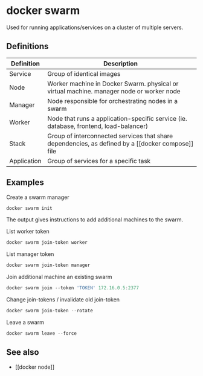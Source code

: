 # docker swarm

Used for running applications/services on a cluster of multiple servers.

## Definitions

| Definition  | Description                                                                                       |
| ----------- | ------------------------------------------------------------------------------------------------- |
| Service     | Group of identical images                                                                         |
| Node        | Worker machine in Docker Swarm. physical or virtual machine. manager node or worker node          |
| Manager     | Node responsible for orchestrating nodes in a swarm                                               |
| Worker      | Node that runs a application-specific service (ie. database, frontend, load-balancer)             |
| Stack       | Group of interconnected services that share dependencies, as defined by a [[docker compose]] file |
| Application | Group of services for a specific task                                                             |

## Examples

Create a swarm manager
```powershell
docker swarm init
```
The output gives instructions to add additional machines to the swarm.

List worker token
```powershell
docker swarm join-token worker
```

List manager token
```powershell
docker swarm join-token manager
```

Join additional machine an existing swarm
```powershell
docker swarm join --token 'TOKEN' 172.16.0.5:2377
```

Change join-tokens / invalidate old join-token
```powershell
docker swarm join-token --rotate
```

Leave a swarm
```powershell
docker swarm leave --force
```

## See also
- [[docker node]]